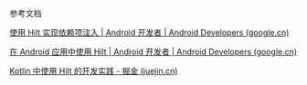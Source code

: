 参考文档

[使用 Hilt 实现依赖项注入  | Android 开发者  | Android Developers (google.cn)](https://developer.android.google.cn/training/dependency-injection/hilt-android?hl=zh-cn#setup)

[在 Android 应用中使用 Hilt  | Android 开发者  | Android Developers (google.cn)](https://developer.android.google.cn/codelabs/android-hilt/?hl=zh-cn#6)

[Kotlin 中使用 Hilt 的开发实践 - 掘金 (juejin.cn)](https://juejin.cn/post/6969760427928453134)